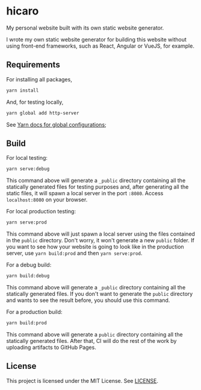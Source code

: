 # hicaro

My personal website built with its own static website generator.

I wrote my own static website generator for building this website without using
front-end frameworks, such as React, Angular or VueJS, for example.

## Requirements

For installing all packages,

```bash
yarn install
```

And, for testing locally,

```bash
yarn global add http-server
```

See [Yarn docs for global configurations](https://classic.yarnpkg.com/lang/en/docs/cli/global/);

## Build

For local testing:

```bash
yarn serve:debug
```

This command above will generate a `_public` directory containing all the
statically generated files for testing purposes and, after generating all the
static files, it will spawn a local server in the port `:8080`. Access
`localhost:8080` on your browser.

For local production testing:

```bash
yarn serve:prod
```

This command above will just spawn a local server using the files contained in
the `public` directory. Don't worry, it won't generate a new `public` folder. If
you want to see how your website is going to look like in the production server,
use `yarn build:prod` and then `yarn serve:prod`.

For a debug build:

```bash
yarn build:debug
```

This command above will generate a `_public` directory containing all the
statically generated files. If you don't want to generate the `public` directory
and wants to see the result before, you should use this command.

For a production build:

```bash
yarn build:prod
```

This command above will generate a `public` directory containing all the
statically generated files. After that, CI will do the rest of the work by
uploading artifacts to GitHub Pages.

## License

This project is licensed under the MIT License. See [LICENSE](./LICENSE).
